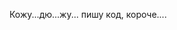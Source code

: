 Кожу...дю...жу... пишу код, короче....

<!---
nikolayziminv/nikolayziminv is a ✨ special ✨ repository because its `README.md` (this file) appears on your GitHub profile.
You can click the Preview link to take a look at your changes.
--->
